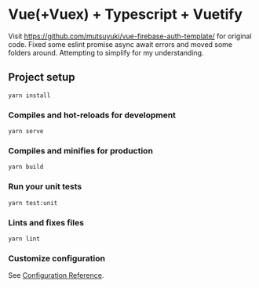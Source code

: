 # Vue(+Vuex) + Typescript + Vuetify
Visit https://github.com/mutsuyuki/vue-firebase-auth-template/ for original code. Fixed some eslint promise async await errors and moved some folders around. Attempting to simplify for my understanding.
## Project setup
```
yarn install
```

### Compiles and hot-reloads for development
```
yarn serve
```

### Compiles and minifies for production
```
yarn build
```

### Run your unit tests
```
yarn test:unit
```

### Lints and fixes files
```
yarn lint
```

### Customize configuration
See [Configuration Reference](https://cli.vuejs.org/config/).

